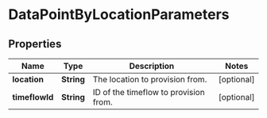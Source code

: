 

# DataPointByLocationParameters


## Properties

Name | Type | Description | Notes
------------ | ------------- | ------------- | -------------
**location** | **String** | The location to provision from. |  [optional]
**timeflowId** | **String** | ID of the timeflow to provision from. |  [optional]



